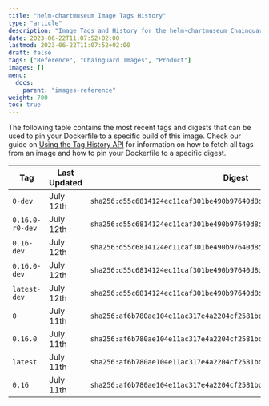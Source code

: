 ```yaml
---
title: "helm-chartmuseum Image Tags History"
type: "article"
description: "Image Tags and History for the helm-chartmuseum Chainguard Image"
date: 2023-06-22T11:07:52+02:00
lastmod: 2023-06-22T11:07:52+02:00
draft: false
tags: ["Reference", "Chainguard Images", "Product"]
images: []
menu:
  docs:
    parent: "images-reference"
weight: 700
toc: true
---
```


The following table contains the most recent tags and digests that can be used to pin your Dockerfile to a specific build of this image. Check our guide on [Using the Tag History API](/chainguard/chainguard-images/using-the-tag-history-api/) for information on how to fetch all tags from an image and how to pin your Dockerfile to a specific digest.

| Tag             | Last Updated | Digest                                                                    |
|-----------------|--------------|---------------------------------------------------------------------------|
| `0-dev`         | July 12th    | `sha256:d55c6814124ec11caf301be490b97640d8d831b48e1fdfb3512db74134ffac18` |
| `0.16.0-r0-dev` | July 12th    | `sha256:d55c6814124ec11caf301be490b97640d8d831b48e1fdfb3512db74134ffac18` |
| `0.16-dev`      | July 12th    | `sha256:d55c6814124ec11caf301be490b97640d8d831b48e1fdfb3512db74134ffac18` |
| `0.16.0-dev`    | July 12th    | `sha256:d55c6814124ec11caf301be490b97640d8d831b48e1fdfb3512db74134ffac18` |
| `latest-dev`    | July 12th    | `sha256:d55c6814124ec11caf301be490b97640d8d831b48e1fdfb3512db74134ffac18` |
| `0`             | July 11th    | `sha256:af6b780ae104e11ac317e4a2204cf2581bca507b8b4ce78f3ec17c81fe70cff7` |
| `0.16.0`        | July 11th    | `sha256:af6b780ae104e11ac317e4a2204cf2581bca507b8b4ce78f3ec17c81fe70cff7` |
| `latest`        | July 11th    | `sha256:af6b780ae104e11ac317e4a2204cf2581bca507b8b4ce78f3ec17c81fe70cff7` |
| `0.16`          | July 11th    | `sha256:af6b780ae104e11ac317e4a2204cf2581bca507b8b4ce78f3ec17c81fe70cff7` |
